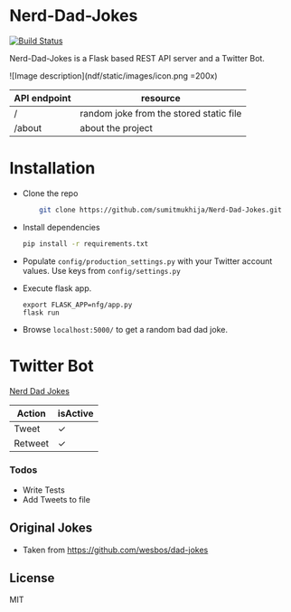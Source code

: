 # Nerd-Dad-Jokes

[![Build Status](https://travis-ci.com/sumitmukhija/Nerd-Dad-Jokes.svg?token=RqyE2wrDxJzawRVg3Bzd&branch=master)](https://travis-ci.com/sumitmukhija/Nerd-Dad-Jokes)

Nerd-Dad-Jokes is a Flask based REST API server and a Twitter Bot.

![Image description](ndf/static/images/icon.png =200x)

| API endpoint | resource |
| ------ | ------ |
| / | random joke from the stored static file |
| /about | about the project |

# Installation
- Clone the repo
    ```sh
        git clone https://github.com/sumitmukhija/Nerd-Dad-Jokes.git
    ```
- Install dependencies  
    ```sh
    pip install -r requirements.txt
    ```
- Populate `config/production_settings.py` with your Twitter account values. Use keys from `config/settings.py`
- Execute flask app.

    ```ssh
    export FLASK_APP=nfg/app.py
    flask run
    ```
- Browse `localhost:5000/` to get a random bad dad joke.

# Twitter Bot 

[Nerd Dad Jokes](https://twitter.com/NerdDadJokes)

| Action | isActive |
| ------ | ------ |
| Tweet | ✓ |
| Retweet | ✓ |

### Todos

 - Write Tests
 - Add Tweets to file

## Original Jokes 

- Taken from https://github.com/wesbos/dad-jokes

License
----

MIT
